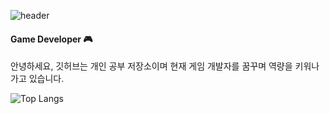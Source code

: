 ![header](https://capsule-render.vercel.app/api?type=waving&color=gradient&customColorList=0,2,2,5,30&text=Welcome%20to%20SeungHyun's%20GitHub%20👋&animation=twinkling&fontSize=35&fontAlignY=40&fontAlign=50&height=250)

#### Game Developer 🎮 
안녕하세요, 깃허브는 개인 공부 저장소이며 현재 게임 개발자를 꿈꾸며 역량을 키워나가고 있습니다.

![Top Langs](https://github-readme-stats.vercel.app/api/top-langs/?username=strurao&layout=compact&theme=default)


